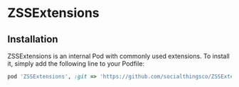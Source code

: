 # ZSSExtensions

## Installation

ZSSExtensions is an internal Pod with commonly used extensions. To install
it, simply add the following line to your Podfile:

```ruby
pod 'ZSSExtensions', :git => 'https://github.com/socialthingsco/ZSSExtensions.git'

```
